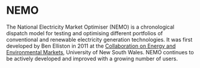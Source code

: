 NEMO
====

The National Electricity Market Optimiser (NEMO) is a chronological
dispatch model for testing and optimising different portfolios of
conventional and renewable electricity generation technologies. It was
first developed by Ben Elliston in 2011 at the [Collaboration on
Energy and Environmental Markets](http://www.ceem.unsw.edu.au),
University of New South Wales. NEMO continues to be actively developed
and improved with a growing number of users.
